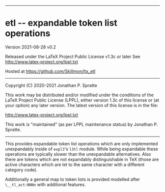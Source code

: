 -------------------------------------------------------------------------------
# etl -- expandable token list operations

Version 2021-08-28 v0.2

Released under the LaTeX Project Public License v1.3c or later
See http://www.latex-project.org/lppl.txt

Hosted at https://github.com/Skillmon/ltx_etl

-------------------------------------------------------------------------------

Copyright (C) 2020-2021 Jonathan P. Spratte

This  work may be  distributed and/or  modified under  the conditions  of the
LaTeX Project Public License (LPPL),  either version 1.3c  of this license or
(at your option) any later version.  The latest version of this license is in
the file:

  http://www.latex-project.org/lppl.txt

This work is "maintained" (as per LPPL maintenance status) by
  Jonathan P. Spratte.

-------------------------------------------------------------------------------

This provides expandable token list operations which are only implemented
unexpandably inside of `expl3`'s `l3tl` module. While being expandable these
operations are typically slower than the unexpandable alternatives. Also there
are tokens which are not expandably distinguishable in TeX (those are active
characters which are let to the same character with a different category code).

Additionally a general map to token lists is provided modelled after
`\__tl_act:NNNn` with additional features.
